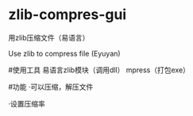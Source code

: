 # zlib-compres-gui
用zlib压缩文件（易语言）

Use zlib to compress file (Eyuyan)

#使用工具
易语言zlib模块（调用dll）
mpress（打包exe）

#功能
·可以压缩，解压文件

·设置压缩率
